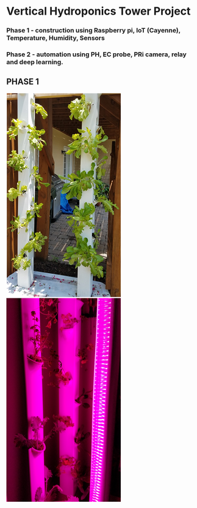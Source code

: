 # Vertical Hydroponics Tower Project
### Phase 1 - construction using Raspberry pi, IoT (Cayenne), Temperature, Humidity, Sensors
### Phase 2 - automation using PH, EC probe, PRi camera, relay and deep learning.

## PHASE 1
 
![hydroponics main image](https://github.com/hrmanpi/hydroponics/blob/hrmanpi-hydroponics2/images/hydroponics_main_summer.png?raw=true)
![hydroponics main image](https://github.com/hrmanpi/hydroponics/blob/hrmanpi-hydroponics2/images/hydrponics_with_light.png?raw=true)
